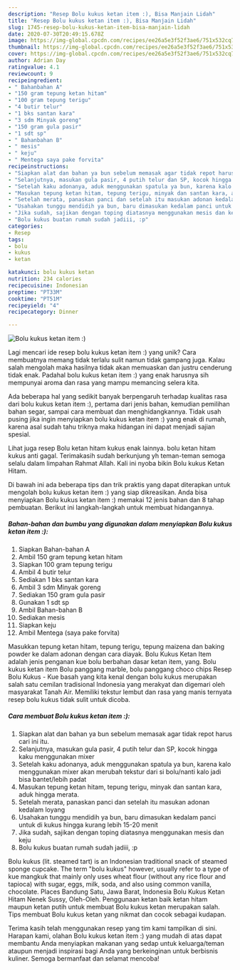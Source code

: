 ```yaml
---
description: "Resep Bolu kukus ketan item :), Bisa Manjain Lidah"
title: "Resep Bolu kukus ketan item :), Bisa Manjain Lidah"
slug: 1745-resep-bolu-kukus-ketan-item-bisa-manjain-lidah
date: 2020-07-30T20:49:15.678Z
image: https://img-global.cpcdn.com/recipes/ee26a5e3f52f3ae6/751x532cq70/bolu-kukus-ketan-item-foto-resep-utama.jpg
thumbnail: https://img-global.cpcdn.com/recipes/ee26a5e3f52f3ae6/751x532cq70/bolu-kukus-ketan-item-foto-resep-utama.jpg
cover: https://img-global.cpcdn.com/recipes/ee26a5e3f52f3ae6/751x532cq70/bolu-kukus-ketan-item-foto-resep-utama.jpg
author: Adrian Day
ratingvalue: 4.1
reviewcount: 9
recipeingredient:
- " Bahanbahan A"
- "150 gram tepung ketan hitam"
- "100 gram tepung terigu"
- "4 butir telur"
- "1 bks santan kara"
- "3 sdm Minyak goreng"
- "150 gram gula pasir"
- "1 sdt sp"
- " Bahanbahan B"
- " mesis"
- " keju"
- " Mentega saya pake forvita"
recipeinstructions:
- "Siapkan alat dan bahan ya bun sebelum memasak agar tidak repot harus cari ini itu."
- "Selanjutnya, masukan gula pasir, 4 putih telur dan SP, kocok hingga kaku menggunakan mixer"
- "Setelah kaku adonanya, aduk menggunakan spatula ya bun, karena kalo menggunakan mixer akan merubah tekstur dari si bolu/nanti kalo jadi bisa bantet/lebih padat"
- "Masukan tepung ketan hitam, tepung terigu, minyak dan santan kara, aduk hingga merata."
- "Setelah merata, panaskan panci dan setelah itu masukan adonan kedalam loyang"
- "Usahakan tunggu mendidih ya bun, baru dimasukan kedalam panci untuk di kukus hingga kurang lebih 15-20 menit"
- "Jika sudah, sajikan dengan toping diatasnya menggunakan mesis dan keju"
- "Bolu kukus buatan rumah sudah jadiii, :p"
categories:
- Resep
tags:
- bolu
- kukus
- ketan

katakunci: bolu kukus ketan 
nutrition: 234 calories
recipecuisine: Indonesian
preptime: "PT33M"
cooktime: "PT51M"
recipeyield: "4"
recipecategory: Dinner

---
```



![Bolu kukus ketan item :)](https://img-global.cpcdn.com/recipes/ee26a5e3f52f3ae6/751x532cq70/bolu-kukus-ketan-item-foto-resep-utama.jpg)

Lagi mencari ide resep bolu kukus ketan item :) yang unik? Cara membuatnya memang tidak terlalu sulit namun tidak gampang juga. Kalau salah mengolah maka hasilnya tidak akan memuaskan dan justru cenderung tidak enak. Padahal bolu kukus ketan item :) yang enak harusnya sih mempunyai aroma dan rasa yang mampu memancing selera kita.

Ada beberapa hal yang sedikit banyak berpengaruh terhadap kualitas rasa dari bolu kukus ketan item :), pertama dari jenis bahan, kemudian pemilihan bahan segar, sampai cara membuat dan menghidangkannya. Tidak usah pusing jika ingin menyiapkan bolu kukus ketan item :) yang enak di rumah, karena asal sudah tahu triknya maka hidangan ini dapat menjadi sajian spesial.

Lihat juga resep Bolu ketan hitam kukus enak lainnya. bolu ketan hitam kukus anti gagal. Terimakasih sudah berkunjung yh teman-teman semoga selalu dalam limpahan Rahmat Allah. Kali ini nyoba bikin Bolu kukus Ketan Hitam.


Di bawah ini ada beberapa tips dan trik praktis yang dapat diterapkan untuk mengolah bolu kukus ketan item :) yang siap dikreasikan. Anda bisa menyiapkan Bolu kukus ketan item :) memakai 12 jenis bahan dan 8 tahap pembuatan. Berikut ini langkah-langkah untuk membuat hidangannya.

<!--inarticleads1-->

##### Bahan-bahan dan bumbu yang digunakan dalam menyiapkan Bolu kukus ketan item :):

1. Siapkan  Bahan-bahan A
1. Ambil 150 gram tepung ketan hitam
1. Siapkan 100 gram tepung terigu
1. Ambil 4 butir telur
1. Sediakan 1 bks santan kara
1. Ambil 3 sdm Minyak goreng
1. Sediakan 150 gram gula pasir
1. Gunakan 1 sdt sp
1. Ambil  Bahan-bahan B
1. Sediakan  mesis
1. Siapkan  keju
1. Ambil  Mentega (saya pake forvita)


Masukkan tepung ketan hitam, tepung terigu, tepung maizena dan baking powder ke dalam adonan dengan cara diayak. Bolu Kukus Ketan Item adalah jenis penganan kue bolu berbahan dasar ketan item, yang. Bolu kukus ketan item Bolu panggang marble, bolu panggang choco chips Resep Bolu Kukus - Kue basah yang kita kenal dengan bolu kukus merupakan salah satu cemilan tradisional Indonesia yang merakyat dan digemari oleh masyarakat Tanah Air. Memiliki tekstur lembut dan rasa yang manis ternyata resep bolu kukus tidak sulit untuk dicoba. 

<!--inarticleads2-->

##### Cara membuat Bolu kukus ketan item :):

1. Siapkan alat dan bahan ya bun sebelum memasak agar tidak repot harus cari ini itu.
1. Selanjutnya, masukan gula pasir, 4 putih telur dan SP, kocok hingga kaku menggunakan mixer
1. Setelah kaku adonanya, aduk menggunakan spatula ya bun, karena kalo menggunakan mixer akan merubah tekstur dari si bolu/nanti kalo jadi bisa bantet/lebih padat
1. Masukan tepung ketan hitam, tepung terigu, minyak dan santan kara, aduk hingga merata.
1. Setelah merata, panaskan panci dan setelah itu masukan adonan kedalam loyang
1. Usahakan tunggu mendidih ya bun, baru dimasukan kedalam panci untuk di kukus hingga kurang lebih 15-20 menit
1. Jika sudah, sajikan dengan toping diatasnya menggunakan mesis dan keju
1. Bolu kukus buatan rumah sudah jadiii, :p


Bolu kukus (lit. steamed tart) is an Indonesian traditional snack of steamed sponge cupcake. The term &#34;bolu kukus&#34; however, usually refer to a type of kue mangkuk that mainly only uses wheat flour (without any rice flour and tapioca) with sugar, eggs, milk, soda, and also using common vanilla, chocolate. Places Bandung Satu, Jawa Barat, Indonesia Bolu Kukus Ketan Hitam Nenek Sussy, Oleh-Oleh. Penggunaan ketan baik ketan hitam maupun ketan putih untuk membuat Bolu kukus ketan merupakan salah. Tips membuat Bolu kukus ketan yang nikmat dan cocok sebagai kudapan. 

Terima kasih telah menggunakan resep yang tim kami tampilkan di sini. Harapan kami, olahan Bolu kukus ketan item :) yang mudah di atas dapat membantu Anda menyiapkan makanan yang sedap untuk keluarga/teman ataupun menjadi inspirasi bagi Anda yang berkeinginan untuk berbisnis kuliner. Semoga bermanfaat dan selamat mencoba!
